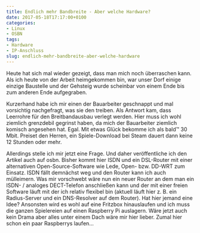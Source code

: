 ```yaml
---
title: Endlich mehr Bandbreite - Aber welche Hardware?
date: 2017-05-18T17:17:00+0100
categories:
- Linux
- OSBN
tags:
- Hardware
- IP-Anschluss
slug: endlich-mehr-bandbreite-aber-welche-hardware
---
```

Heute hat sich mal wieder gezeigt, dass man mich noch überraschen kann. Als ich heute von der Arbeit heimgekommen bin, war unser Dorf einige einzige Baustelle und der Gehsteig wurde scheinbar von einem Ende bis zum anderen Ende aufgegraben.

Kurzerhand habe ich mir einen der Bauarbeiter geschnappt und mal vorsichtig nachgefragt, was sie den treiben. Als Antwort kam, dass Leerrohre für den Breitbandausbau verlegt werden. Hier muss ich wohl ziemlich grenzdebil gegrinst haben, da mich der Bauarbeiter ziemlich komisch angesehen hat. Egal. Mit etwas Glück bekomme ich als bald™ 30 Mbit. Preiset den Herren, ein Spiele-Download bei Steam dauert dann keine 12 Stunden oder mehr.

Allerdings stelle ich mir jetzt eine Frage. Und daher veröffentliche ich den Artikel auch auf osbn. Bisher kommt hier ISDN und ein DSL-Router mit einer alternativen Open-Source-Software wie Lede, Open- bzw. DD-WRT zum Einsatz. ISDN fällt demnächst weg und den Router kann ich auch mülleimern. Was mir vorschwebt wäre nun ein neuer Router an dem man ein ISDN- / analoges DECT-Telefon anschließen kann und der mit einer freien Software läuft mit der ich relativ flexibel bin (aktuell läuft hier z. B. ein Radius-Server und ein DNS-Resolver auf dem Router). Hat hier jemand eine Idee? Ansonsten wird es wohl auf eine Fritzbox hinauslaufen und ich muss die ganzen Spielereien auf einen Raspberry Pi auslagern. Wäre jetzt auch kein Drama aber alles unter einem Dach wäre mir hier lieber. Zumal hier schon ein paar Raspberrys laufen...
